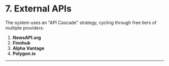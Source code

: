 # 7. External APIs

The system uses an "API Cascade" strategy, cycling through free tiers of multiple providers:
1.  **NewsAPI.org**
2.  **Finnhub**
3.  **Alpha Vantage**
4.  **Polygon.io**

---
